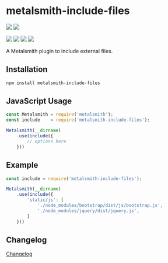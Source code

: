 # metalsmith-include-files

[![](https://badgen.net/npm/v/metalsmith-include-files?icon=npm)](https://www.npmjs.com/package/metalsmith-include-files)
[![](https://badgen.net/npm/dw/metalsmith-include-files?icon=npm)](https://www.npmjs.com/package/metalsmith-include-files)

[![](https://badgen.net/badge/emmercm/metalsmith-include-files/purple?icon=github)](https://github.com/emmercm/metalsmith-include-files)
[![](https://badgen.net/circleci/github/emmercm/metalsmith-include-files/master?icon=circleci)](https://github.com/emmercm/metalsmith-include-files/blob/master/.circleci/config.yml)
[![](https://codecov.io/gh/emmercm/metalsmith-include-files/branch/master/graph/badge.svg)](https://codecov.io/gh/emmercm/metalsmith-include-files)
[![](https://badgen.net/github/license/emmercm/metalsmith-include-files?color=grey)](https://github.com/emmercm/metalsmith-include-files/blob/master/LICENSE)

A Metalsmith plugin to include external files.

## Installation

```bash
npm install metalsmith-include-files
```

## JavaScript Usage

```javascript
const Metalsmith = require('metalsmith');
const include    = require('metalsmith-include-files');

Metalsmith(__dirname)
    .use(include({
        // options here
    }))
```

## Example

```javascript
const include = require('metalsmith-include-files');

Metalsmith(__dirname)
    .use(include({
        'static/js': [
            './node_modules/bootstrap/dist/js/bootstrap.js',
            './node_modules/jquery/dist/jquery.js',
        ]
    }))
```

## Changelog

[Changelog](./CHANGELOG.md)
